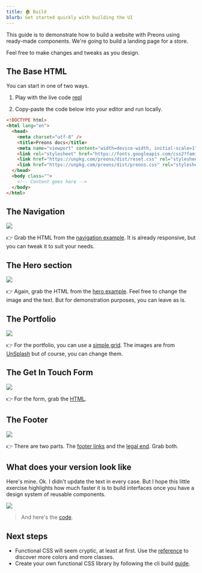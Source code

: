 ```yaml
---
title: 🏠 Build
blurb: Get started quickly with building the UI
---
```


This guide is to demonstrate how to build a website with Preons using ready-made components. We're going to build a landing page for a store.

Feel free to make changes and tweaks as you design.

## The Base HTML

You can start in one of two ways.

1. Play with the live code [repl](https://repl.it/@gemmadlou/Starter#index.html)

2. Copy-paste the code below into your editor and run locally.

<!-- prettier-ignore -->
```html
<!DOCTYPE html>
<html lang="en">
  <head>
    <meta charset="utf-8" />
    <title>Preons docs</title>
    <meta name="viewport" content="width=device-width, initial-scale=1" />
    <link rel="stylesheet" href="https://fonts.googleapis.com/css2?family=Josefin+Sans:wght@200;300;400;500;600;700&amp;family=Martel:wght@200;300;400;600;700;800;900&amp;family=Roboto+Mono:wght@100;300;400;500;700&amp;display=swap" />
    <link href="https://unpkg.com/preons/dist/reset.css" rel="stylesheet" type="text/css" />
    <link href="https://unpkg.com/preons/dist/preons.css" rel="stylesheet" type="text/css" />
  </head>
  <body class="">
    <!-- Content goes here -->
  </body>
</html>
```

## The Navigation

![](https://d2l08bdqaswlm0.cloudfront.net/B76cJ57zw/2020/06/responsive-menu.png)

👉 Grab the HTML from the [navigation example](https://ui.preons.co/?path=/story/navigation--responsive). It is already responsive, but you can tweak it to suit your needs.

## The Hero section

![](https://d2l08bdqaswlm0.cloudfront.net/B76cJ57zw/2020/06/hero.png)

👉 Again, grab the HTML from the [hero example](https://ui.preons.co/?path=/story/hero--hero-1). Feel free to change the image and the text. But for demonstration purposes, you can leave as is.

## The Portfolio

![](https://d2l08bdqaswlm0.cloudfront.net/B76cJ57zw/2020/06/grid-of-3.png)

👉 For the portfolio, you can use a [simple grid](https://ui.preons.co/?path=/story/grid--grid-of-4). The images are from [UnSplash](https://unsplash.com/) but of course, you can change them.

## The Get In Touch Form

![](https://d2l08bdqaswlm0.cloudfront.net/B76cJ57zw/2020/06/form.png)

👉 For the form, grab the [HTML](https://ui.preons.co/?path=/story/forms--full-form-light).

## The Footer

![](https://d2l08bdqaswlm0.cloudfront.net/B76cJ57zw/2020/06/footer.png)

👉 There are two parts. The [footer links](https://ui.preons.co/?path=/story/footer--footer-inverted) and the [legal end](https://ui.preons.co/?path=/story/legals--legals-1). Grab both.

## What does your version look like

Here's mine. Ok. I didn't update the text in every case. But I hope this little exercise highlights how much faster it is to build interfaces once you have a design system of reusable components.

![](https://d2l08bdqaswlm0.cloudfront.net/B76cJ57zw/2020/06/store.png#boxed-dark)

> And here's the [code](https://repl.it/@gemmadlou/Starter#index.html).

## Next steps

- Functional CSS will seem cryptic, at least at first. Use the [reference](/search) to discover more colors and more classes.
- Create your own functional CSS library by following the cli build [guide](/learn/cli/generate).
